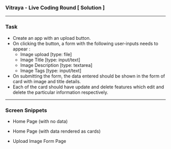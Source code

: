 ### Vitraya - Live Coding Round [ Solution ]
---
### Task
- Create an app with an upload button.
- On clicking the button, a form with the following user-inputs needs to appear :
    - Image upload [type: file]
    - Image Title  [type: input/text]
    - Image Description [type: textarea]
    - Image Tags   [type: input/text]
- On submitting the form, the data entered should be shown in the form of card with image and title details.
- Each of the card should have update and delete features which edit and delete the particular information respectively.
---
### Screen Snippets
- Home Page (with no data)

- Home Page (with data rendered as cards)

- Upload Image Form Page
